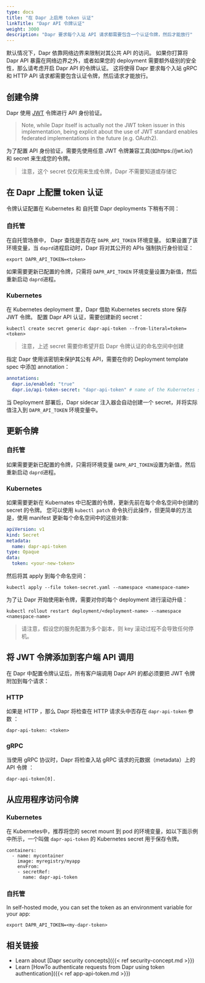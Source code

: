 ```yaml
---
type: docs
title: "在 Dapr 上启用 token 认证"
linkTitle: "Dapr API 令牌认证"
weight: 3000
description: "Dapr 要求每个入站 API 请求都需要包含一个认证令牌，然后才能放行"
---
```


默认情况下，Dapr 依靠网络边界来限制对其公共 API 的访问。 如果你打算将 Dapr API 暴露在网络边界之外，或者如果您的 deployment 需要额外级别的安全性，那么请考虑开启 Dapr API 的令牌认证。 这将使得 Dapr 要求每个入站 gRPC 和 HTTP API 请求都需要包含认证令牌，然后请求才能放行。

## 创建令牌

Dapr 使用 [JWT](https://jwt.io/) 令牌进行 API 身份验证。

> Note, while Dapr itself is actually not the JWT token issuer in this implementation, being explicit about the use of JWT standard enables federated implementations in the future (e.g. OAuth2).

为了配置 API 身份验证，需要先使用任意 JWT 令牌兼容工具(如https://jwt.io/) 和 secret 来生成您的令牌。

> 注意，这个 secret 仅仅用来生成令牌，Dapr 不需要知道或存储它

## 在 Dapr 上配置 token 认证

令牌认证配置在 Kubernetes 和 自托管 Dapr deployments 下稍有不同：

### 自托管

在自托管场景中， Dapr 查找是否存在 `DAPR_API_TOKEN` 环境变量。 如果设置了该环境变量，当 `daprd`进程启动时，Dapr 将对其公开的 APIs 强制执行身份验证：

```shell
export DAPR_API_TOKEN=<token>
```

如果需要更新已配置的令牌，只需将 `DAPR_API_TOKEN` 环境变量设置为新值，然后重新启动 `daprd`进程。

### Kubernetes

在 Kubernetes deployment 里，Dapr 借助 Kubernetes secrets store 保存 JWT 令牌。 配置 Dapr API 认证，需要创建新的 secret：

```shell
kubectl create secret generic dapr-api-token --from-literal=token=<token> 
```

> 注意，上述 secret 需要你希望开启 Dapr 令牌认证的命名空间中创建

指定 Dapr 使用该密钥来保护其公有 API，需要在你的 Deployment template spec 中添加 annotation：

```yaml
annotations: 
  dapr.io/enabled: "true" 
  dapr.io/api-token-secret: "dapr-api-token" # name of the Kubernetes secret
```

当 Deployment 部署后，Dapr sidecar 注入器会自动创建一个 secret，并将实际值注入到 `DAPR_API_TOKEN` 环境变量中。

## 更新令牌

### 自托管

如果需要更新已配置的令牌，只需将环境变量 `DAPR_API_TOKEN`设置为新值，然后重新启动 `daprd`进程。

### Kubernetes

如果需要更新在 Kubernates 中已配置的令牌，更新先前在每个命名空间中创建的 secret 的令牌。 您可以使用 `kubectl patch` 命令执行此操作，但更简单的方法是，使用 manifest 更新每个命名空间中的这些对象:

```yaml
apiVersion: v1
kind: Secret
metadata:
  name: dapr-api-token
type: Opaque
data:
  token: <your-new-token>
```

然后将其 apply 到每个命名空间：

```shell
kubectl apply --file token-secret.yaml --namespace <namespace-name>
```

为了让 Dapr 开始使用新令牌，需要对你的每个 deployment 进行滚动升级：

```shell
kubectl rollout restart deployment/<deployment-name> --namespace <namespace-name>
```

> 请注意，假设您的服务配置为多个副本，则 key 滚动过程不会导致任何停机。


## 将 JWT 令牌添加到客户端 API 调用

在 Dapr 中配置令牌认证后，所有客户端调用 Dapr API 的都必须要把 JWT 令牌附加到每个请求：

### HTTP

如果是 HTTP ，那么 Dapr 将检查在 HTTP 请求头中否存在 `dapr-api-token` 参数 ：

```shell
dapr-api-token: <token>
```

### gRPC

当使用 gRPC 协议时，Dapr 将检查入站 gRPC 请求的元数据（metadata）上的 API 令牌 ：

```shell
dapr-api-token[0].
```

## 从应用程序访问令牌

### Kubernetes

在 Kubernetes中，推荐将您的 secret mount 到 pod 的环境变量，如以下面示例中所示，一个叫做 `dapr-api-token` 的 Kubernetes secret 用于保存令牌。

```
containers:
  - name: mycontainer
    image: myregistry/myapp
    envFrom:
    - secretRef:
      name: dapr-api-token
```

### 自托管

In self-hosted mode, you can set the token as an environment variable for your app:

```
export DAPR_API_TOKEN=<my-dapr-token>
```

## 相关链接

- Learn about [Dapr security concepts]({{< ref security-concept.md >}})
- Learn [HowTo authenticate requests from Dapr using token authentication]({{< ref app-api-token.md >}})
